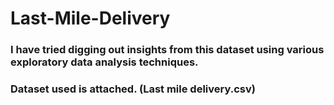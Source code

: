 # Last-Mile-Delivery

### I have tried digging out insights from this dataset using various exploratory data analysis techniques.

### Dataset used is attached. (Last mile delivery.csv) 
